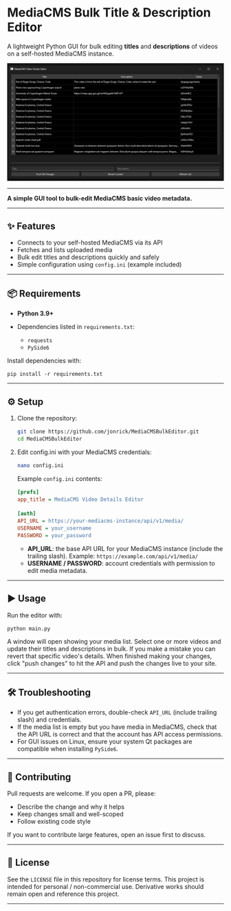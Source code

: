 # MediaCMS Bulk Title & Description Editor

A lightweight Python GUI for bulk editing **titles** and **descriptions** of videos on a self-hosted MediaCMS instance.

![Screenshot](https://github.com/jonrick/MediaCMSBulkEditor/blob/main/screenshot.png "screenshot")

---

**A simple GUI tool to bulk-edit MediaCMS basic video metadata.**

---

## ✨ Features

* Connects to your self-hosted MediaCMS via its API
* Fetches and lists uploaded media
* Bulk edit titles and descriptions quickly and safely
* Simple configuration using `config.ini` (example included)

---

## 📦 Requirements

* **Python 3.9+**
* Dependencies listed in `requirements.txt`:

  * `requests`
  * `PySide6`

Install dependencies with:

```
pip install -r requirements.txt
```

---

## ⚙️ Setup

1. Clone the repository:

   ```bash
   git clone https://github.com/jonrick/MediaCMSBulkEditor.git
   cd MediaCMSBulkEditor
   ```

2. Edit config.ini with your MediaCMS credentials:

   ```bash
   nano config.ini
   ```

   Example `config.ini` contents:

   ```ini
   [prefs]
   app_title = MediaCMS Video Details Editor

   [auth]
   API_URL = https://your-mediacms-instance/api/v1/media/
   USERNAME = your_username
   PASSWORD = your_password
   ```

   * **API_URL**: the base API URL for your MediaCMS instance (include the trailing slash). Example: `https://example.com/api/v1/media/`
   * **USERNAME / PASSWORD**: account credentials with permission to edit media metadata.

---

## ▶️ Usage

Run the editor with:

```bash
python main.py
```

A window will open showing your media list. Select one or more videos and update their titles and descriptions in bulk. If you make a mistake you can revert that specific video's details. When finished making your changes, click "push changes" to hit the API and push the changes live to your site.

---

## 🛠 Troubleshooting

* If you get authentication errors, double-check `API_URL` (include trailing slash) and credentials.
* If the media list is empty but you have media in MediaCMS, check that the API URL is correct and that the account has API access permissions.
* For GUI issues on Linux, ensure your system Qt packages are compatible when installing `PySide6`.

---

## 🤝 Contributing

Pull requests are welcome. If you open a PR, please:

* Describe the change and why it helps
* Keep changes small and well-scoped
* Follow existing code style

If you want to contribute large features, open an issue first to discuss.

---

## 📜 License

See the `LICENSE` file in this repository for license terms. This project is intended for personal / non-commercial use. Derivative works should remain open and reference this project.

---